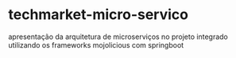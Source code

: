 # techmarket-micro-servico
apresentação da arquitetura de microserviços no projeto integrado utilizando os frameworks mojolicious com springboot
